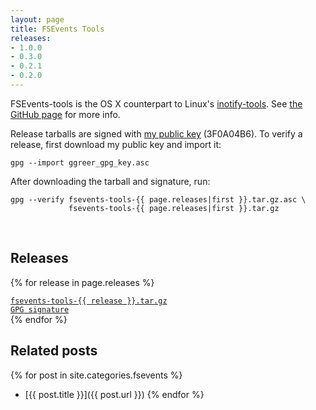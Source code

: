 ```yaml
---
layout: page
title: FSEvents Tools
releases:
- 1.0.0
- 0.3.0
- 0.2.1
- 0.2.0
---
```


FSEvents-tools is the OS X counterpart to Linux's [inotify-tools](https://github.com/rvoicilas/inotify-tools). See [the GitHub page](https://github.com/ggreer/fsevents-tools) for more info.

Release tarballs are signed with [my public key](/ggreer_gpg_key.asc) (3F0A04B6). To verify a release, first download my public key and import it:

    gpg --import ggreer_gpg_key.asc

After downloading the tarball and signature, run:

    gpg --verify fsevents-tools-{{ page.releases|first }}.tar.gz.asc \
                 fsevents-tools-{{ page.releases|first }}.tar.gz

<br />

## Releases

{% for release in page.releases %}
<div class="row">
  <div class="col w4">
    <a href="releases/fsevents-tools-{{ release }}.tar.gz"><code>fsevents-tools-{{ release }}.tar.gz</code></a>
  </div><div class="col w2">
    <a href="releases/fsevents-tools-{{ release }}.tar.gz.asc"><code>GPG signature</code></a>
  </div>
</div>
{% endfor %}


<br />

## Related posts
{% for post in site.categories.fsevents %}
* [{{ post.title }}]({{ post.url }})
{% endfor %}
